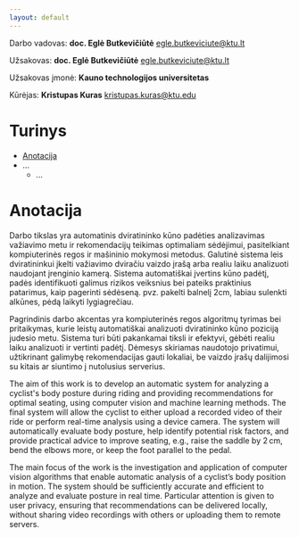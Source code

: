 ```yaml
---
layout: default
---
```


Darbo vadovas: **doc. Eglė Butkevičiūtė** egle.butkeviciute@ktu.lt

Užsakovas: **doc. Eglė Butkevičiūtė** egle.butkeviciute@ktu.lt

Užsakovas įmonė: **Kauno technologijos universitetas**

Kūrėjas: **Kristupas Kuras** kristupas.kuras@ktu.edu

# Turinys

- [Anotacija](#anotacija)
- ...
  - ...

# Anotacija

Darbo tikslas yra automatinis dviratininko kūno padėties analizavimas važiavimo metu ir rekomendacijų teikimas optimaliam sėdėjimui, pasitelkiant kompiuterinės regos ir mašininio mokymosi metodus. Galutinė sistema leis dviratininkui įkelti važiavimo dviračiu vaizdo įrašą arba realiu laiku analizuoti naudojant įrenginio kamerą. Sistema automatiškai įvertins kūno padėtį, padės identifikuoti galimus rizikos veiksnius bei pateiks praktinius patarimus, kaip pagerinti sėdėseną. pvz. pakelti balnelį 2cm, labiau sulenkti alkūnes, pėdą laikyti lygiagrečiau.

Pagrindinis darbo akcentas yra kompiuterinės regos algoritmų tyrimas bei pritaikymas, kurie leistų automatiškai analizuoti dviratininko kūno poziciją judesio metu. Sistema turi būti pakankamai tiksli ir efektyvi, gėbėti realiu laiku analizuoti ir vertinti padėtį. Dėmesys skiriamas naudotojo privatimui, užtikrinant galimybę rekomendacijas gauti lokaliai, be vaizdo įrašų dalijimosi su kitais ar siuntimo į nutolusius serverius.


The aim of this work is to develop an automatic system for analyzing a cyclist's body posture during riding and providing recommendations for optimal seating, using computer vision and machine learning methods. The final system will allow the cyclist to either upload a recorded video of their ride or perform real-time analysis using a device camera. The system will automatically evaluate body posture, help identify potential risk factors, and provide practical advice to improve seating, e.g., raise the saddle by 2 cm, bend the elbows more, or keep the foot parallel to the pedal.

The main focus of the work is the investigation and application of computer vision algorithms that enable automatic analysis of a cyclist’s body position in motion. The system should be sufficiently accurate and efficient to analyze and evaluate posture in real time. Particular attention is given to user privacy, ensuring that recommendations can be delivered locally, without sharing video recordings with others or uploading them to remote servers.

